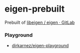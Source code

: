 eigen-prebuilt
==============
Prebuilt of [libeigen / eigen · GitLab](https://gitlab.com/libeigen/eigen/)

### Playground
- [dirkarnez/eigen-playground](https://github.com/dirkarnez/eigen-playground)

